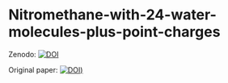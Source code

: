 # Nitromethane-with-24-water-molecules-plus-point-charges

Zenodo:  [![DOI](https://zenodo.org/badge/872590485.svg)](https://doi.org/10.5281/zenodo.13931649)

Original paper: [![DOI](https://doi.org/10.1002/jcc.24208))](https://doi.org/10.1002/jcc.24208)
